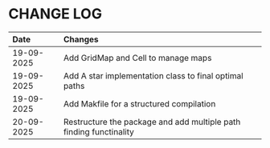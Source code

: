 # CHANGE LOG 

| Date     | Changes                                             |
|:---------|:----------------------------------------------------|
|19-09-2025| Add GridMap and Cell to manage maps                 |
|19-09-2025| Add A star implementation class to final optimal paths |
|19-09-2025| Add Makfile for a structured compilation |
|20-09-2025| Restructure the package and add multiple path finding functinality |
